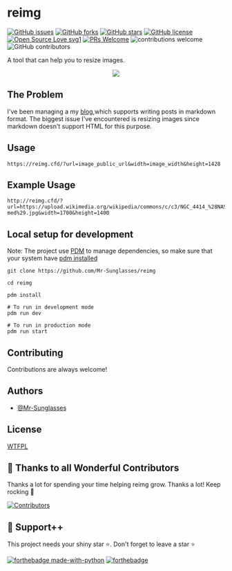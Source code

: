 # reimg

[![GitHub issues](https://img.shields.io/github/issues/Mr-Sunglasses/reimg)](https://github.com/Mr-Sunglasses/reimg)
[![GitHub forks](https://img.shields.io/github/forks/Mr-Sunglasses/reimg)](https://github.com/Mr-Sunglasses/reimg/network)
[![GitHub stars](https://img.shields.io/github/stars/Mr-Sunglasses/reimg)](https://github.com/Mr-Sunglasses/reimg)
[![GitHub license](https://img.shields.io/github/license/Mr-Sunglasses/reimg)](https://github.com/Mr-Sunglasses/reimg/blob/main/LICENSE)
[![Open Source Love svg1](https://badges.frapsoft.com/os/v1/open-source.svg?v=103)](https://github.com/ellerbrock/open-source-badges/) [![PRs Welcome](https://img.shields.io/badge/PRs-welcome-brightgreen.svg?style=flat-square)](http://makeapullrequest.com) ![contributions welcome](https://img.shields.io/static/v1.svg?label=Contributions&message=Welcome&color=0059b3&style=flat-square) ![GitHub contributors](https://img.shields.io/github/contributors-anon/Mr-Sunglasses/reimg)

A tool that can help you to resize images.

<p align="center">
    <img src="etc/reimg.png">
</p>

## The Problem
I've been managing a my [blog](https://blog.kanishkk.me),which supports writing posts in markdown format. The biggest issue I've encountered is resizing images since markdown doesn't support HTML for this purpose. 

## Usage

```
https://reimg.cfd/?url=image_public_url&width=image_width&height=1428
```

## Example Usage
```
http://reimg.cfd/?url=https://upload.wikimedia.org/wikipedia/commons/c/c3/NGC_4414_%28NASA-med%29.jpg&width=1700&height=1400
```

## Local setup for development
Note: The project use [PDM](https://pdm-project.org/en/latest/) to manage dependencies, so make sure that your system have [pdm installed](https://pdm-project.org/en/latest/#installation)

```
git clone https://github.com/Mr-Sunglasses/reimg

cd reimg

pdm install

# To run in development mode
pdm run dev

# To run in production mode
pdm run start
```


## Contributing

Contributions are always welcome!

## Authors

- [@Mr-Sunglasses](https://www.github.com/Mr-Sunglasses)

## License

[WTFPL](http://www.wtfpl.net/)

## 💪 Thanks to all Wonderful Contributors

Thanks a lot for spending your time helping reimg grow.
Thanks a lot! Keep rocking 🍻

[![Contributors](https://contrib.rocks/image?repo=Mr-Sunglasses/reimg)](https://github.com/Mr-Sunglasses/reimg/graphs/contributors)

## 🙏 Support++

This project needs your shiny star ⭐.
Don't forget to leave a star ⭐️

[![forthebadge made-with-python](http://ForTheBadge.com/images/badges/made-with-python.svg)](https://www.python.org/) [![forthebadge](https://forthebadge.com/images/badges/built-with-love.svg)](https://forthebadge.com)